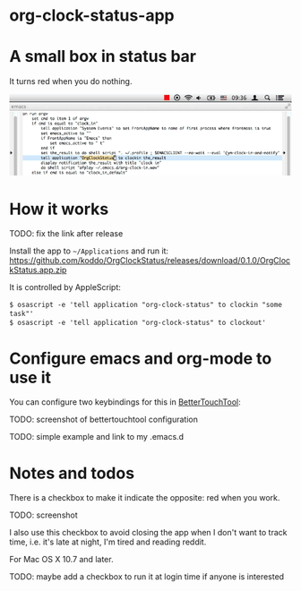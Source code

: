 org-clock-status-app
======

# A small box in status bar

It turns red when you do nothing.

![](visual_explanation.gif?raw=true)

# How it works

TODO: fix the link after release

Install the app to `~/Applications` and run it: https://github.com/koddo/OrgClockStatus/releases/download/0.1.0/OrgClockStatus.app.zip

It is controlled by AppleScript:

```
$ osascript -e 'tell application "org-clock-status" to clockin "some task"'
$ osascript -e 'tell application "org-clock-status" to clockout'
```

# Configure emacs and org-mode to use it

You can configure two keybindings for this in [BetterTouchTool](http://www.boastr.net/):

TODO: screenshot of bettertouchtool configuration

TODO: simple example and link to my .emacs.d


# Notes and todos

There is a checkbox to make it indicate the opposite: red when you work.

TODO: screenshot

I also use this checkbox to avoid closing the app when I don't want to track time, i.e. it's late at night, I'm tired and reading reddit.

For Mac OS X 10.7 and later.

TODO: maybe add a checkbox to run it at login time if anyone is interested



